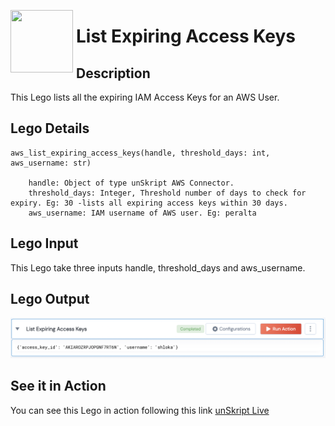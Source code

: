 [<img align="left" src="https://unskript.com/assets/favicon.png" width="100" height="100" style="padding-right: 5px">](https://unskript.com/assets/favicon.png) 
<h1>List Expiring Access Keys</h1>

## Description
This Lego lists all the expiring IAM Access Keys for an AWS User.


## Lego Details

    aws_list_expiring_access_keys(handle, threshold_days: int, aws_username: str)

        handle: Object of type unSkript AWS Connector.
        threshold_days: Integer, Threshold number of days to check for expiry. Eg: 30 -lists all expiring access keys within 30 days.
        aws_username: IAM username of AWS user. Eg: peralta

## Lego Input
This Lego take three inputs handle, threshold_days and aws_username.

## Lego Output
<img src="./1.png">


## See it in Action

You can see this Lego in action following this link [unSkript Live](https://us.app.unskript.io)